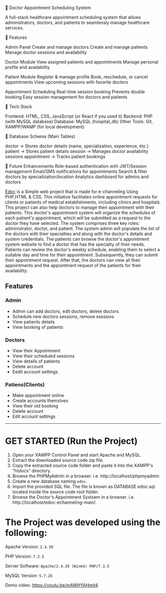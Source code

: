🏥 Doctor Appointment Scheduling System

A full-stack healthcare appointment scheduling system that allows administrators, doctors, and patients to seamlessly manage healthcare services.

🔹 Features

Admin Panel
Create and manage doctors
Create and manage patients
Manage doctor sessions and availability

Doctor Module
View assigned patients and appointments
Manage personal profile and availability

Patient Module
Register & manage profile
Book, reschedule, or cancel appointments
View upcoming sessions with favorite doctors

Appointment Scheduling
Real-time session booking
Prevents double booking
Easy session management for doctors and patients

🔹 Tech Stack

Frontend: HTML, CSS, JavaScript (or React if you used it)
Backend: PHP (with MySQL database)
Database: MySQL (hospital_db)
Other Tools: Git, XAMPP/WAMP (for local development)

🔹 Database Schema (Main Tables)

doctor → Stores doctor details (name, specialization, experience, etc.)
patient → Stores patient details
session → Manages doctor availability sessions
appointment → Tracks patient bookings

🔹 Future Enhancements
Role-based authentication with JWT/Session management
Email/SMS notifications for appointments
Search & filter doctors by specialization/location
Analytics dashboard for admins and doctors

[Edoc](https://github.com/HashenUdara/edoc-doctor-appointment-system/) is a Simple web project that is made for e-channeling Using PHP,HTML & CSS.
This initiative facilitates online appointment requests for clients or patients of medical establishments, including clinics and hospitals. This project can also help doctors to manage their appointment with their patients. This doctor's appointment system will organize the schedules of each patient's appointment, which will be submitted as a request to the doctor they have selected. The system comprises three key roles: administrator, doctor, and patient. The system admin will populate the list of the doctors with their specialties and along with the doctor's details and system credentials. The patients can browse the doctor's appointment system website to find a doctor that has the specialty of their needs. Patients can review the doctor's weekly schedule, enabling them to select a suitable day and time for their appointment. Subsequently, they can submit their appointment request. After that, the doctors can view all their appointments and the appointment request of the patients for their availability.


## Features

### Admin
  
- Admin can add doctors, edit doctors, delete doctors    
- Schedule new doctors sessions, remove sessions   
- View patients details    
- View booking of patients    
    
    
 
 
### Doctors

- View their Appointment
- View their scheduled sessions
- View details of patients
- Delete account    
- Eedit account settings
    

    
### Patiens(Clients)
  
  - Make appointment online
  - Create accounts themslves
  - View their old booking
  - Delete account
  - Edit account settings    


-----------------------------------------------


# GET STARTED (Run the Project)

1. Open your XAMPP Control Panel and start Apache and MySQL.
2. Extract the downloaded source code zip file.
3. Copy the extracted source code folder and paste it into the XAMPP's "htdocs" directory.
4. Browse the PHPMyAdmin in a browser. i.e. http://localhost/phpmyadmin
5. Create a new database naming `edoc`.
6. Import the provided SQL file. The file is known as DATABASE edoc.sql located inside the source code root folder.
7. Browse the Doctor's Appointment Systsem in a browser. i.e. http://localhost/edoc-echanneling-main/.


# The Project was developed using the following:

Apache Version: 	`2.4.39`

PHP Version: 		`7.3.5`

Server Software: 	`Apache/2.4.39 (Win64) PHP/7.3.5`

MySQL Version: 		`5.7.26`

Demo video: https://youtu.be/mAWHYAHmit4




